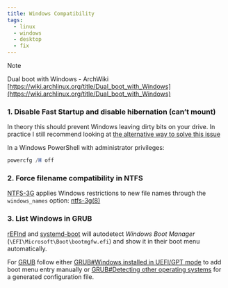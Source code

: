```yaml
---
title: Windows Compatibility
tags:
  - linux
  - windows
  - desktop
  - fix
---
```

> [!note] 
>  Dual boot with Windows - ArchWiki 
> [https://wiki.archlinux.org/title/Dual_boot_with_Windows](https://wiki.archlinux.org/title/Dual_boot_with_Windows)  

### 1. Disable Fast Startup and disable hibernation (can’t mount)

In theory this should prevent Windows leaving dirty bits on your drive. In practice I still recommend looking at [the alternative way to solve this issue](Fixes/Remove%20NTFS%20dirty%20label.md#Alternatives)

In a Windows PowerShell with administrator privileges:

```powershell
powercfg /H off
```

### 2. Force filename compatibility in NTFS

[NTFS-3G](https://wiki.archlinux.org/title/NTFS-3G) applies Windows restrictions to new file names through the `windows_names` option: [ntfs-3g(8)](https://man.archlinux.org/man/ntfs-3g.8#Windows_Filename_Compatibility)

### 3. List Windows in GRUB

[rEFInd](https://wiki.archlinux.org/title/REFInd) and [systemd-boot](https://wiki.archlinux.org/title/Systemd-boot) will autodetect _Windows Boot Manager_ (`\EFI\Microsoft\Boot\bootmgfw.efi`) and show it in their boot menu automatically.

For [GRUB](https://wiki.archlinux.org/title/GRUB) follow either [GRUB#Windows installed in UEFI/GPT mode](https://wiki.archlinux.org/title/GRUB#Windows_installed_in_UEFI/GPT_mode) to add boot menu entry manually or [GRUB#Detecting other operating systems](https://wiki.archlinux.org/title/GRUB#Detecting_other_operating_systems) for a generated configuration file.